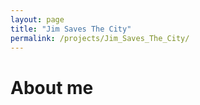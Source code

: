 ```yaml
---
layout: page
title: "Jim Saves The City"
permalink: /projects/Jim_Saves_The_City/
---
```


<html>
  <head>
    <meta charset="utf-8">
    <meta http-equiv="X-UA-Compatible" content="IE=edge">
    <meta name="description" content="">
    <meta name="viewport" content="width=device-width, initial-scale=1">
    <link rel="stylesheet" href="">
  </head>

 <h1> About me </h1>

</html>